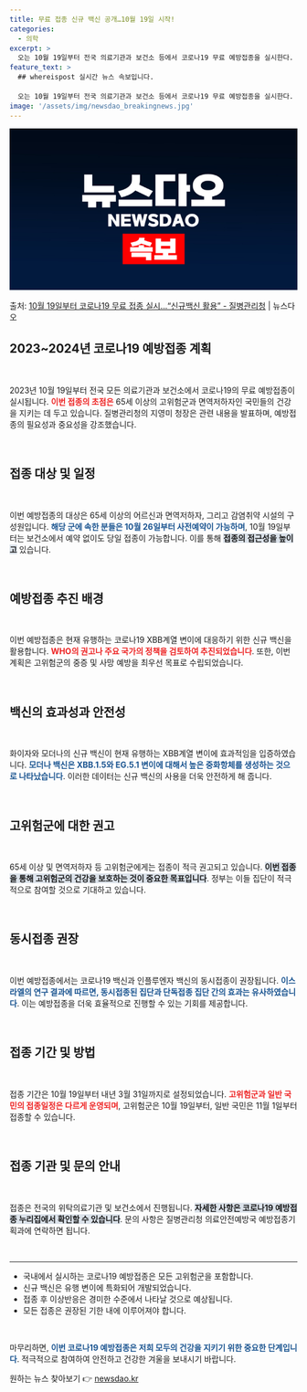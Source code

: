 ```yaml
---
title: 무료 접종 신규 백신 공개…10월 19일 시작!
categories:
  - 의학
excerpt: >
  오는 10월 19일부터 전국 의료기관과 보건소 등에서 코로나19 무료 예방접종을 실시한다. 지영미 질병관리청…
feature_text: >
  ## whereispost 실시간 뉴스 속보입니다.

  오는 10월 19일부터 전국 의료기관과 보건소 등에서 코로나19 무료 예방접종을 실시한다. 지영미 질병관리청…
image: '/assets/img/newsdao_breakingnews.jpg'
---
```


![뉴스다오 속보](/assets/img/newsdao_breakingnews.jpg)

<p>출처: <a href="https://newsdao.kr/2051" rel="dofollow">10월 19일부터 코로나19 무료 접종 실시…“신규백신 활용”  - 질병관리청</a> | 뉴스다오</p>

<h2 data-ke-size="size26">2023~2024년 코로나19 예방접종 계획</h2>

<p data-ke-size="size16">&nbsp;</p>

2023년 10월 19일부터 전국 모든 의료기관과 보건소에서 코로나19의 무료 예방접종이 실시됩니다. <b><span style="color: #ee2323;">이번 접종의 초점은</span></b> 65세 이상의 고위험군과 면역저하자인 국민들의 건강을 지키는 데 두고 있습니다. 질병관리청의 지영미 청장은 관련 내용을 발표하며, 예방접종의 필요성과 중요성을 강조했습니다.

<p data-ke-size="size16">&nbsp;</p>

<h2 data-ke-size="size26">접종 대상 및 일정</h2>

<p data-ke-size="size16">&nbsp;</p>

이번 예방접종의 대상은 65세 이상의 어르신과 면역저하자, 그리고 감염취약 시설의 구성원입니다. <b><span style="color: #1a5490;">해당 군에 속한 분들은 10월 26일부터 사전예약이 가능하며</span></b>, 10월 19일부터는 보건소에서 예약 없이도 당일 접종이 가능합니다. 이를 통해 <b><span style="background-color: #21538527;">접종의 접근성을 높이고</span></b> 있습니다.

<p data-ke-size="size16">&nbsp;</p>

<h2 data-ke-size="size26">예방접종 추진 배경</h2>

<p data-ke-size="size16">&nbsp;</p>

이번 예방접종은 현재 유행하는 코로나19 XBB계열 변이에 대응하기 위한 신규 백신을 활용합니다. <b><span style="color: #ee2323;">WHO의 권고나 주요 국가의 정책을 검토하여 추진되었습니다</span></b>. 또한, 이번 계획은 고위험군의 중증 및 사망 예방을 최우선 목표로 수립되었습니다.

<p data-ke-size="size16">&nbsp;</p>

<h2 data-ke-size="size26">백신의 효과성과 안전성</h2>

<p data-ke-size="size16">&nbsp;</p>

화이자와 모더나의 신규 백신이 현재 유행하는 XBB계열 변이에 효과적임을 입증하였습니다. <b><span style="color: #1a5490;">모더나 백신은 XBB.1.5와 EG.5.1 변이에 대해서 높은 중화항체를 생성하는 것으로 나타났습니다</span></b>. 이러한 데이터는 신규 백신의 사용을 더욱 안전하게 해 줍니다.

<p data-ke-size="size16">&nbsp;</p>

<h2 data-ke-size="size26">고위험군에 대한 권고</h2>

<p data-ke-size="size16">&nbsp;</p>

65세 이상 및 면역저하자 등 고위험군에게는 접종이 적극 권고되고 있습니다. <b><span style="background-color: #21538527;">이번 접종을 통해 고위험군의 건강을 보호하는 것이 중요한 목표입니다</span></b>. 정부는 이들 집단이 적극적으로 참여할 것으로 기대하고 있습니다.

<p data-ke-size="size16">&nbsp;</p>

<h2 data-ke-size="size26">동시접종 권장</h2>

<p data-ke-size="size16">&nbsp;</p>

이번 예방접종에서는 코로나19 백신과 인플루엔자 백신의 동시접종이 권장됩니다. <b><span style="color: #1a5490;">이스라엘의 연구 결과에 따르면, 동시접종된 집단과 단독접종 집단 간의 효과는 유사하였습니다</span></b>. 이는 예방접종을 더욱 효율적으로 진행할 수 있는 기회를 제공합니다.

<p data-ke-size="size16">&nbsp;</p>

<h2 data-ke-size="size26">접종 기간 및 방법</h2>

<p data-ke-size="size16">&nbsp;</p>

접종 기간은 10월 19일부터 내년 3월 31일까지로 설정되었습니다. <b><span style="color: #ee2323;">고위험군과 일반 국민의 접종일정은 다르게 운영되며</span></b>, 고위험군은 10월 19일부터, 일반 국민은 11월 1일부터 접종할 수 있습니다.

<p data-ke-size="size16">&nbsp;</p>

<h2 data-ke-size="size26">접종 기관 및 문의 안내</h2>

<p data-ke-size="size16">&nbsp;</p>

접종은 전국의 위탁의료기관 및 보건소에서 진행됩니다. <b><span style="background-color: #21538527;">자세한 사항은 코로나19 예방접종 누리집에서 확인할 수 있습니다</span></b>. 문의 사항은 질병관리청 의료안전예방국 예방접종기획과에 연락하면 됩니다.

<p data-ke-size="size16">&nbsp;</p>

<hr />

<ul>
    <li>국내에서 실시하는 코로나19 예방접종은 모든 고위험군을 포함합니다.</li>
    <li>신규 백신은 유행 변이에 특화되어 개발되었습니다.</li>
    <li>접종 후 이상반응은 경미한 수준에서 나타날 것으로 예상됩니다.</li>
    <li>모든 접종은 권장된 기한 내에 이루어져야 합니다.</li>
</ul>

<p data-ke-size="size16">&nbsp;</p>

마무리하면, <b><span style="color: #1a5490;">이번 코로나19 예방접종은 저희 모두의 건강을 지키기 위한 중요한 단계입니다</span></b>. 적극적으로 참여하여 안전하고 건강한 겨울을 보내시기 바랍니다. 

원하는 뉴스 찾아보기 👉 <a href="https://newsdao.kr" rel="dofollow">newsdao.kr</a>


